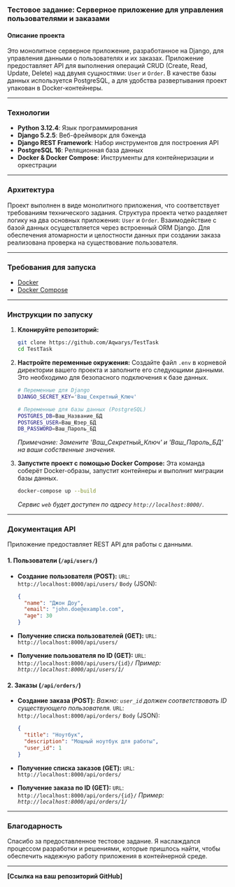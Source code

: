 ### **Тестовое задание: Серверное приложение для управления пользователями и заказами**

#### Описание проекта

Это монолитное серверное приложение, разработанное на Django, для управления данными о пользователях и их заказах. Приложение предоставляет API для выполнения операций CRUD (Create, Read, Update, Delete) над двумя сущностями: `User` и `Order`. В качестве базы данных используется PostgreSQL, а для удобства развертывания проект упакован в Docker-контейнеры.

-----

### Технологии

  * **Python 3.12.4**: Язык программирования
  * **Django 5.2.5**: Веб-фреймворк для бэкенда
  * **Django REST Framework**: Набор инструментов для построения API
  * **PostgreSQL 16**: Реляционная база данных
  * **Docker & Docker Compose**: Инструменты для контейнеризации и оркестрации

-----

### Архитектура

Проект выполнен в виде монолитного приложения, что соответствует требованиям технического задания. Структура проекта четко разделяет логику на два основных приложения: `User` и `Order`. Взаимодействие с базой данных осуществляется через встроенный ORM Django. Для обеспечения атомарности и целостности данных при создании заказа реализована проверка на существование пользователя.

-----

### Требования для запуска

  * [Docker](https://www.docker.com/products/docker-desktop/)
  * [Docker Compose](https://docs.docker.com/compose/install/)

-----

### Инструкции по запуску

1.  **Клонируйте репозиторий:**

    ```bash
    git clone https://github.com/Aqwarys/TestTask
    cd TestTask
    ```

2.  **Настройте переменные окружения:**
    Создайте файл `.env` в корневой директории вашего проекта и заполните его следующими данными. Это необходимо для безопасного подключения к базе данных.

    ```bash
    # Переменные для Django
    DJANGO_SECRET_KEY='Ваш_Секретный_Ключ'

    # Переменные для базы данных (PostgreSQL)
    POSTGRES_DB=Ваш_Название_БД
    POSTGRES_USER=Ваш_Юзер_БД
    DB_PASSWORD=Ваш_Пароль_БД
    ```

    *Примечание: Замените 'Ваш\_Секретный\_Ключ' и 'Ваш\_Пароль\_БД' на ваши собственные значения.*

3.  **Запустите проект с помощью Docker Compose:**
    Эта команда соберёт Docker-образы, запустит контейнеры и выполнит миграции базы данных.

    ```bash
    docker-compose up --build
    ```

    *Сервис `web` будет доступен по адресу `http://localhost:8000/`.*

-----

### Документация API

Приложение предоставляет REST API для работы с данными.

#### 1\. Пользователи (`/api/users/`)

  * **Создание пользователя (POST):**
    `URL`: `http://localhost:8000/api/users/`
    `Body` (JSON):

    ```json
    {
      "name": "Джон Доу",
      "email": "john.doe@example.com",
      "age": 30
    }
    ```

  * **Получение списка пользователей (GET):**
    `URL`: `http://localhost:8000/api/users/`

  * **Получение пользователя по ID (GET):**
    `URL`: `http://localhost:8000/api/users/{id}/`
    *Пример: `http://localhost:8000/api/users/1/`*

#### 2\. Заказы (`/api/orders/`)

  * **Создание заказа (POST):**
    *Важно: `user_id` должен соответствовать ID существующего пользователя.*
    `URL`: `http://localhost:8000/api/orders/`
    `Body` (JSON):

    ```json
    {
      "title": "Ноутбук",
      "description": "Мощный ноутбук для работы",
      "user_id": 1
    }
    ```

  * **Получение списка заказов (GET):**
    `URL`: `http://localhost:8000/api/orders/`

  * **Получение заказа по ID (GET):**
    `URL`: `http://localhost:8000/api/orders/{id}/`
    *Пример: `http://localhost:8000/api/orders/1/`*

-----

### Благодарность

Спасибо за предоставленное тестовое задание. Я наслаждался процессом разработки и решениями, которые пришлось найти, чтобы обеспечить надежную работу приложения в контейнерной среде.

-----

**[Ссылка на ваш репозиторий GitHub]**